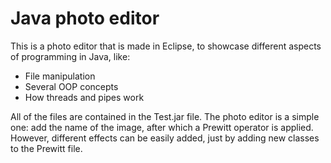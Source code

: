 # Java photo editor

This is a photo editor that is made in Eclipse, to showcase different aspects of programming in Java, like:

- File manipulation
- Several OOP concepts
- How threads and pipes work

All of the files are contained in the Test.jar file. The photo editor is a simple one: add the name of the image, after which a Prewitt operator is applied. However, different effects can be easily added, just by adding new classes to the Prewitt file.
